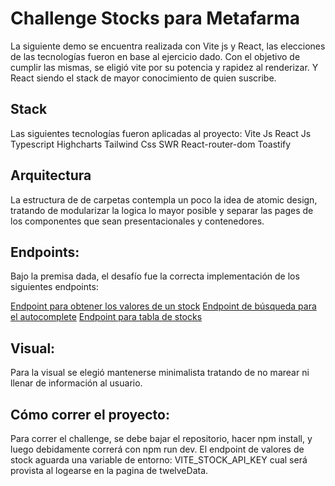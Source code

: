 # Challenge Stocks para Metafarma
 
 La siguiente demo se encuentra realizada con Vite js y React, las elecciones de las tecnologías fueron en base al ejercicio dado. Con el objetivo de cumplir las mismas, se eligió vite por su potencia y rapidez al renderizar. Y React siendo el stack de mayor conocimiento de quien suscribe. 
 
## Stack
 Las siguientes tecnologías fueron aplicadas al proyecto:
 Vite Js
 React Js
 Typescript
 Highcharts
 Tailwind Css
 SWR
 React-router-dom
 Toastify
 
## Arquitectura
La estructura de de carpetas contempla un poco la idea de atomic design, tratando de modularizar la logica lo mayor posible y separar las pages de los componentes que sean presentacionales y contenedores.
 
## Endpoints:
Bajo la premisa dada, el desafío fue la correcta implementación de los siguientes endpoints:

[Endpoint para obtener los valores de un stock](https://api.twelvedata.com/time_series?symbol=TSLA&interval=5min&start_date=2021-04-16%2009:48:00&end_date=2021-04-16%2019:48:00&apikey=*************)
[Endpoint de búsqueda para el autocomplete](https://api.twelvedata.com/stocks?symbol=NFLX&amp;source=docs)
[Endpoint para tabla de stocks](https://api.twelvedata.com/stocks)

## Visual:

Para la visual se elegió mantenerse minimalista tratando de no marear ni llenar de información al usuario. 

## Cómo correr el proyecto: 
Para correr el challenge, se debe bajar el repositorio, hacer npm install, y luego debidamente correrá con npm run dev. El endpoint de valores de stock aguarda una variable de entorno: VITE_STOCK_API_KEY cual será provista al logearse en la pagina de twelveData. 
